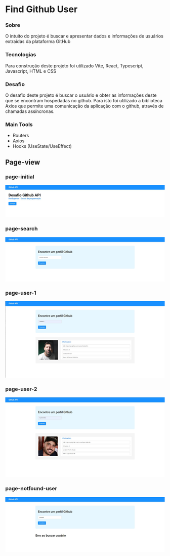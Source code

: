 # Find Github User 
### Sobre 
O intuito do projeto é buscar e apresentar dados e informações de usuários extraídas da plataforma GitHub

### Tecnologias 
Para construção deste projeto foi utilizado Vite, React, Typescript, Javascript, HTML e CSS

### Desafio 
O desafio deste projeto é buscar o usuário e obter as informações deste que se encontram hospedadas no github. 
Para isto foi utilizado a biblioteca Axios que permite uma comunicação da aplicação com o github, através de chamadas assíncronas.

### Main Tools 
* Routers
* Axios
* Hooks (UseState/UseEffect)

## Page-view 
### page-initial 
<img src="https://github.com/Caelest1s/datafiles/blob/main/assets/github-search/github-welcome.JPG" />

### page-search 
<img src="https://github.com/Caelest1s/datafiles/blob/main/assets/github-search/github-search.jpg" />

### page-user-1 
<img src="https://github.com/Caelest1s/datafiles/blob/main/assets/github-search/github-caelestis.JPG" />

### page-user-2 
<img src="https://github.com/Caelest1s/datafiles/blob/main/assets/github-search/github-layonel-londe.jpg" />

### page-notfound-user 
<img src="https://github.com/Caelest1s/datafiles/blob/main/assets/github-search/github-error-user.jpg" />

